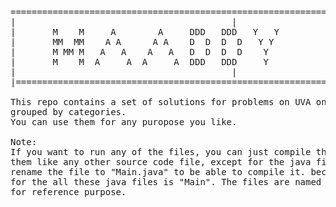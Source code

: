 <pre>
==============================================================================|  
|									      |  
|		M    M     A	    A     DDD   DDD   Y   Y		      |  
|		MM  MM    A A	   A A    D  D  D  D   Y Y		      |  
|		M MM M   A   A	  A   A   D  D  D  D    Y		      |  
|		M    M  A     A	 A     A  DDD   DDD     Y		      |  
|									      |  
|==============================================================================  
  
This repo contains a set of solutions for problems on UVA online judge,   
grouped by categories.  
You can use them for any puropose you like.  
  
Note:  
If you want to run any of the files, you can just compile them them and run  
them like any other source code file, except for the java files. You need to   
rename the file to "Main.java" to be able to compile it. because the main class  
for the all these java files is "Main". The files are named as the number of the problem just  
for reference purpose.  
</pre>
